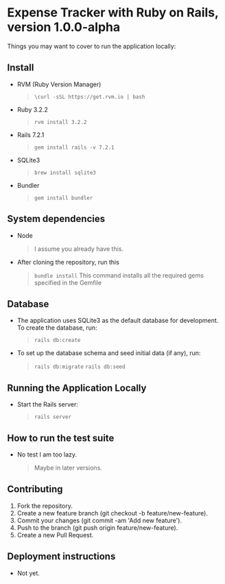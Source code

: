 # Expense Tracker with Ruby on Rails, version 1.0.0-alpha

Things you may want to cover to run the application locally:

## Install

- RVM (Ruby Version Manager)
    > `\curl -sSL https://get.rvm.io | bash`
- Ruby 3.2.2
    > `rvm install 3.2.2`
- Rails 7.2.1
    > `gem install rails -v 7.2.1`
- SQLite3
    > `brew install sqlite3`
- Bundler
    > `gem install bundler`

## System dependencies

- Node
    > I assume you already have this.
- After cloning the repository, run this
    > `bundle install`
    > This command installs all the required gems specified in the Gemfile

## Database

- The application uses SQLite3 as the default database for development. To create the database, run:
    > `rails db:create`
- To set up the database schema and seed initial data (if any), run:
    > `rails db:migrate`
    > `rails db:seed`

## Running the Application Locally

- Start the Rails server:
    > `rails server`

## How to run the test suite

- No test I am too lazy.
    > Maybe in later versions.

## Contributing

1. Fork the repository.
2. Create a new feature branch (git checkout -b feature/new-feature).
3. Commit your changes (git commit -am 'Add new feature').
4. Push to the branch (git push origin feature/new-feature).
5. Create a new Pull Request.

## Deployment instructions

- Not yet.

